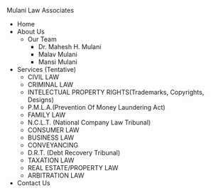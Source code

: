 Mulani Law Associates

- Home
- About Us
  - Our Team
    - Dr. Mahesh H. Mulani
    - Malav Mulani
    - Mansi Mulani
- Services (Tentative)
  - CIVIL LAW
  - CRIMINAL LAW
  - INTELECTUAL PROPERTY RIGHTS(Trademarks, Copyrights, Designs)
  - P.M.L.A.(Prevention Of Money Laundering Act)
  - FAMILY LAW
  - N.C.L.T. (National Company Law Tribunal)
  - CONSUMER LAW
  - BUSINESS LAW
  - CONVEYANCING
  - D.R.T. (Debt Recovery Tribunal)
  - TAXATION LAW
  - REAL ESTATE/PROPERTY LAW
  - ARBITRATION LAW
- Contact Us
